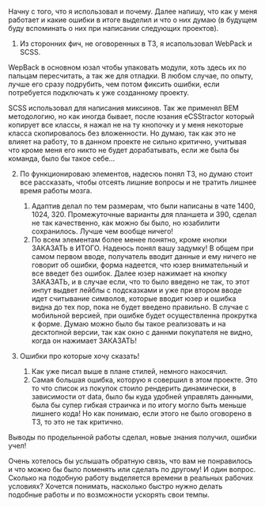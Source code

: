 Начну с того, что я использовал и почему. Далее напишу, что как у меня работает и какие ошибки в итоге выделил и что о них думаю (в будущем буду вспоминать о них при написании следующих проектов).

1. Из сторонних фич, не оговоренных в ТЗ, я исапользовал WebPack и SCSS.

WepBack в основном юзал чтобы упаковать модули, хоть здесь их по пальцам пересчитать, а так же для отладки. В любом случае, по опыту, лучше его сразу подрубить, чем потом фиксить ошибки, если потребуется подключать к уже созданному проекту.

SCSS использовал для написания миксинов. Так же применял BEM методологию, но как иногда бывает, после юзания eCSStractor который копирует все классы, я нажал не на ту кнопочку и у меня некоторые класса скопировалось без вложенности. Но думаю, так как это не влияет на работу, то в данном проекте не сильно критично, учитывая что кроме меня его никто не будет дорабатывать, если же была бы команда, было бы такое себе...

2. По функционироваю элементов, надесюь понял ТЗ, но думаю стоит все рассказать, чтобы отсеять лишние вопросы и не тратить лишнее время работы мозга.

   1. Адаптив делал по тем размерам, что были написаны в чате 1400, 1024, 320. Промежуточные варианты для планшета и 390, сделал не так качественно, как можно бы было, но юзабилити сохранилось. Лучше чем вообще ничего!
   2. По всем элементам более менее понятно, кроме кнопки ЗАКАЗАТЬ в ИТОГО. Надеюсь понял вашу задумку!
      В общем при самом первом вводе, получатель вводит данные и ему ничего не говорит об ошибки, форма надеется, что юзер внимательный и все введет без ошибок. Далее юзер нажимает на кнопку ЗАКАЗАТЬ, и в случае если, что то было введено не так, то этот инпут выдвет лейблы с подсказками и уже при втором вводе идет считывание символов, которые вводит юзер и ошибка видна до тех пор, пока не будет введено правильно. В случае с мобильной версией, при ошибке будет осуществленна прокрутка к форме. Думаю можно было бы такое реализовать и на десктопной версии, так как окно с даннми покупателя не видно, когда он нажимает ЗАКАЗАТЬ!

3. Ошибки про которые хочу сказать!
   1. Как уже писал выше в плане стилей, немного накосячил.
   2. Самая большая ошибка, которую я совершил в этом проекте. Это то что список из покупок стоило рендерить динамически, в зависимости от data, было бы куда удобней управлять данными, была бы супер гибкая страичка и по итогу могло быть меньше лишнего кода! Но как понимаю, если этого не было оговорено в ТЗ, то это не так критично.

Выводы по проделынной работы сделал, новые знания получил, ошибки учел!

Очень хотелось бы услышать обратную связь, что вам не понравилось и что можно бы было поменять или сделать по другому!
И один вопрос. Сколько на подобную работу выделяется времени в реальных рабочих условиях? Хочется понимать, насколько быстро нужно делать подобные работы и по возможности ускорять свои темпы.
